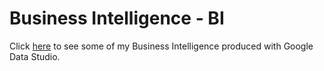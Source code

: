 # Business Intelligence - BI
Click <a href="https://rcdeveloping.github.io/BI/" target="_blank">here</a> to see some of my Business Intelligence produced with Google Data Studio.
